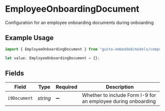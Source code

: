 # EmployeeOnboardingDocument

Configuration for an employee onboarding documents during onboarding

## Example Usage

```typescript
import { EmployeeOnboardingDocument } from "gusto-embedded/models/components";

let value: EmployeeOnboardingDocument = {};
```

## Fields

| Field                                                         | Type                                                          | Required                                                      | Description                                                   |
| ------------------------------------------------------------- | ------------------------------------------------------------- | ------------------------------------------------------------- | ------------------------------------------------------------- |
| `i9Document`                                                  | *string*                                                      | :heavy_minus_sign:                                            | Whether to include Form I-9 for an employee during onboarding |